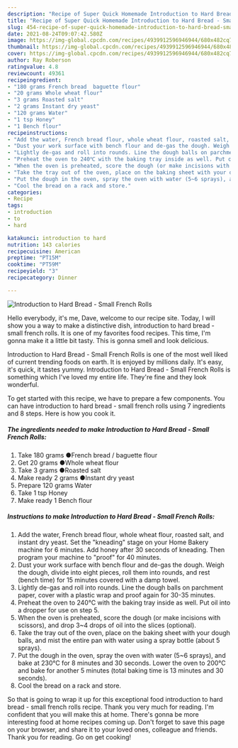 ```yaml
---
description: "Recipe of Super Quick Homemade Introduction to Hard Bread - Small French Rolls"
title: "Recipe of Super Quick Homemade Introduction to Hard Bread - Small French Rolls"
slug: 454-recipe-of-super-quick-homemade-introduction-to-hard-bread-small-french-rolls
date: 2021-08-24T09:07:42.580Z
image: https://img-global.cpcdn.com/recipes/4939912596946944/680x482cq70/introduction-to-hard-bread-small-french-rolls-recipe-main-photo.jpg
thumbnail: https://img-global.cpcdn.com/recipes/4939912596946944/680x482cq70/introduction-to-hard-bread-small-french-rolls-recipe-main-photo.jpg
cover: https://img-global.cpcdn.com/recipes/4939912596946944/680x482cq70/introduction-to-hard-bread-small-french-rolls-recipe-main-photo.jpg
author: Ray Roberson
ratingvalue: 4.8
reviewcount: 49361
recipeingredient:
- "180 grams French bread  baguette flour"
- "20 grams Whole wheat flour"
- "3 grams Roasted salt"
- "2 grams Instant dry yeast"
- "120 grams Water"
- "1 tsp Honey"
- "1 Bench flour"
recipeinstructions:
- "Add the water, French bread flour, whole wheat flour, roasted salt, and instant dry yeast. Set the &#34;kneading&#34; stage on your Home Bakery machine for 6 minutes. Add honey after 30 seconds of kneading. Then program your machine to &#34;proof&#34; for 40 minutes."
- "Dust your work surface with bench flour and de-gas the dough. Weigh the dough, divide into eight pieces, roll them into rounds, and rest (bench time) for 15 minutes covered with a damp towel."
- "Lightly de-gas and roll into rounds. Line the dough balls on parchment paper, cover with a plastic wrap and proof again for 30-35 minutes."
- "Preheat the oven to 240℃ with the baking tray inside as well. Put oil into a dropper for use on step 5."
- "When the oven is preheated, score the dough (or make incisions with scissors), and drop 3~4 drops of oil into the slices (optional)."
- "Take the tray out of the oven, place on the baking sheet with your dough balls, and mist the entire pan with water using a spray bottle (about 5 sprays)."
- "Put the dough in the oven, spray the oven with water (5~6 sprays), and bake at 230℃ for 8 minutes and 30 seconds. Lower the oven to 200℃ and bake for another 5 minutes (total baking time is 13 minutes and 30 seconds)."
- "Cool the bread on a rack and store."
categories:
- Recipe
tags:
- introduction
- to
- hard

katakunci: introduction to hard 
nutrition: 143 calories
recipecuisine: American
preptime: "PT15M"
cooktime: "PT59M"
recipeyield: "3"
recipecategory: Dinner

---
```



![Introduction to Hard Bread - Small French Rolls](https://img-global.cpcdn.com/recipes/4939912596946944/680x482cq70/introduction-to-hard-bread-small-french-rolls-recipe-main-photo.jpg)

Hello everybody, it's me, Dave, welcome to our recipe site. Today, I will show you a way to make a distinctive dish, introduction to hard bread - small french rolls. It is one of my favorites food recipes. This time, I'm gonna make it a little bit tasty. This is gonna smell and look delicious.

Introduction to Hard Bread - Small French Rolls is one of the most well liked of current trending foods on earth. It is enjoyed by millions daily. It's easy, it's quick, it tastes yummy. Introduction to Hard Bread - Small French Rolls is something which I've loved my entire life. They're fine and they look wonderful.




To get started with this recipe, we have to prepare a few components. You can have introduction to hard bread - small french rolls using 7 ingredients and 8 steps. Here is how you cook it.

<!--inarticleads1-->

##### The ingredients needed to make Introduction to Hard Bread - Small French Rolls:

1. Take 180 grams ●French bread / baguette flour
1. Get 20 grams ●Whole wheat flour
1. Take 3 grams ●Roasted salt
1. Make ready 2 grams ●Instant dry yeast
1. Prepare 120 grams Water
1. Take 1 tsp Honey
1. Make ready 1 Bench flour




<!--inarticleads2-->

##### Instructions to make Introduction to Hard Bread - Small French Rolls:

1. Add the water, French bread flour, whole wheat flour, roasted salt, and instant dry yeast. Set the &#34;kneading&#34; stage on your Home Bakery machine for 6 minutes. Add honey after 30 seconds of kneading. Then program your machine to &#34;proof&#34; for 40 minutes.
1. Dust your work surface with bench flour and de-gas the dough. Weigh the dough, divide into eight pieces, roll them into rounds, and rest (bench time) for 15 minutes covered with a damp towel.
1. Lightly de-gas and roll into rounds. Line the dough balls on parchment paper, cover with a plastic wrap and proof again for 30-35 minutes.
1. Preheat the oven to 240℃ with the baking tray inside as well. Put oil into a dropper for use on step 5.
1. When the oven is preheated, score the dough (or make incisions with scissors), and drop 3~4 drops of oil into the slices (optional).
1. Take the tray out of the oven, place on the baking sheet with your dough balls, and mist the entire pan with water using a spray bottle (about 5 sprays).
1. Put the dough in the oven, spray the oven with water (5~6 sprays), and bake at 230℃ for 8 minutes and 30 seconds. Lower the oven to 200℃ and bake for another 5 minutes (total baking time is 13 minutes and 30 seconds).
1. Cool the bread on a rack and store.




So that is going to wrap it up for this exceptional food introduction to hard bread - small french rolls recipe. Thank you very much for reading. I'm confident that you will make this at home. There's gonna be more interesting food at home recipes coming up. Don't forget to save this page on your browser, and share it to your loved ones, colleague and friends. Thank you for reading. Go on get cooking!
